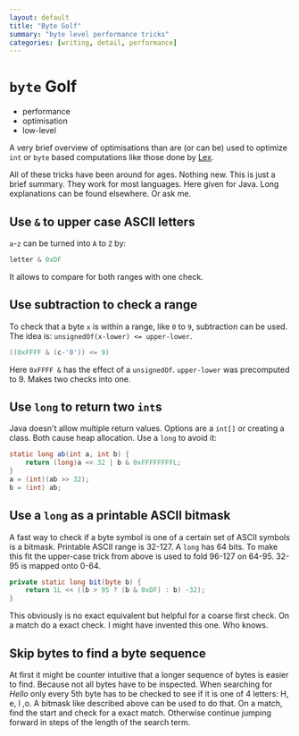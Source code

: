 ```yaml
---
layout: default
title: "Byte Golf"
summary: "byte level performance tricks"
categories: [writing, detail, performance]
---
```


# `byte` Golf

* performance
* optimisation
* low-level

A very brief overview of optimisations than are (or can
be) used to optimize `int` or `byte` based computations 
like those done by [Lex](index.html).

All of these tricks have been around for ages.
Nothing new. This is just a brief summary.
They work for most languages. Here given for Java.
Long explanations can be found elsewhere. Or ask me.


## Use `&` to upper case ASCII letters
`a`-`z` can be turned into `A` to `Z` by:

```java
letter & 0xDF
```
It allows to compare for both ranges with one check.


## Use subtraction to check a range
To check that a byte `x` is within a range, like 
`0` to `9`, subtraction can be used. 
The idea is: `unsignedOf(x-lower) <= upper-lower`.

```java
((0xFFFF & (c-'0')) <= 9)
```
Here `0xFFFF &` has the effect of a `unsignedOf`.
`upper-lower` was precomputed to 9.
Makes two checks into one.


## Use `long` to return two `int`s
Java doesn't allow multiple return values. 
Options are a `int[]` or creating a class. 
Both cause heap allocation. 
Use a `long` to avoid it:

```java
static long ab(int a, int b) {
	return (long)a << 32 | b & 0xFFFFFFFFL;
}
a = (int)(ab >> 32);
b = (int) ab;
```


## Use a `long` as a printable ASCII bitmask
A fast way to check if a byte symbol is one of a certain
set of ASCII symbols is a bitmask. 
Printable ASCII range is 32-127. A `long` has 64 bits.
To make this fit the upper-case trick from above is
used to fold 96-127 on 64-95. 32-95 is mapped onto 0-64.

```java
private static long bit(byte b) {
	return 1L << ((b > 95 ? (b & 0xDF) : b) -32);
}
```
This obviously is no exact equivalent but helpful for
a coarse first check. On a match do a exact check.
I might have invented this one. Who knows.


## Skip bytes to find a byte sequence
At first it might be counter intuitive that a longer 
sequence of bytes is easier to find. 
Because not all bytes have to be inspected.
When searching for *Hello* only every 5th byte has to 
be checked to see if it is one of 4 letters: H, e, l ,o.
A bitmask like described above can be used to do that.
On a match, find the start and check for a exact match.
Otherwise continue jumping forward in steps of the
length of the search term.
